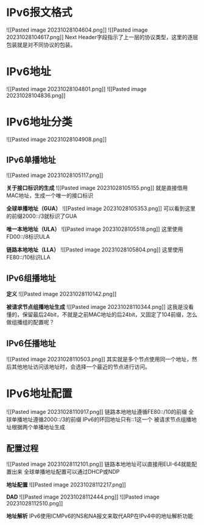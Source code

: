 # IPv6报文格式
![[Pasted image 20231028104604.png]]
![[Pasted image 20231028104617.png]]
Next Header字段指示了上一层的协议类型，这里的逐层包装就是对不同协议的包装。

# IPv6地址
![[Pasted image 20231028104801.png]]
![[Pasted image 20231028104836.png]]

# IPv6地址分类
![[Pasted image 20231028104908.png]]

## IPv6单播地址
![[Pasted image 20231028105117.png]]

**关于接口标识的生成**
![[Pasted image 20231028105155.png]]
就是直接借用MAC地址，生成一个唯一的接口标识

**全球单播地址（GUA）**
![[Pasted image 20231028105353.png]]
可以看到这里的前缀2000::/3就标识了GUA

**唯一本地地址（ULA）**
![[Pasted image 20231028105518.png]]
这里使用FD00::/8标识ULA

**链路本地地址（LLA）**
![[Pasted image 20231028105804.png]]
这里使用FE80::/10标识LLA

## IPv6组播地址
**定义**
![[Pasted image 20231028110142.png]]

**被请求节点组播地址生成**
![[Pasted image 20231028110344.png]]
这我是没看懂的，保留最后24bit，不就是之前MAC地址的后24bit，又固定了104前缀，怎么做组播组的配置呢？

## IPv6任播地址
![[Pasted image 20231028110503.png]]
其实就是多个节点使用同一个地址，然后其他地址访问该地址时，会选择一个最近的节点进行访问。

# IPv6地址配置
![[Pasted image 20231028110917.png]]
链路本地地址遵循FE80::/10的前缀
全球单播地址遵循2000::/3的前缀
IPv6的环回地址只有::1这一个
被请求节点组播地址根据两个单播地址生成

## 配置过程
![[Pasted image 20231028112101.png]]
链路本地地址可以直接用EUI-64就能配置出来
全球单播地址配置可以通过DHCP或NDP

**地址配置**
![[Pasted image 20231028112217.png]]

**DAD**
![[Pasted image 20231028112444.png]]
![[Pasted image 20231028112510.png]]

**地址解析**
IPv6使用ICMPv6的NS和NA报文来取代ARP在IPv4中的地址解析功能

